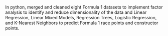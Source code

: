 In python, merged and cleaned eight Formula 1 datasets to implement factor analysis to identify and reduce dimensionality of the data and Linear Regression, Linear Mixed Models, Regression Trees, Logistic Regression, and K-Nearest Neighbors to predict Formula 1 race points and constructor points.

